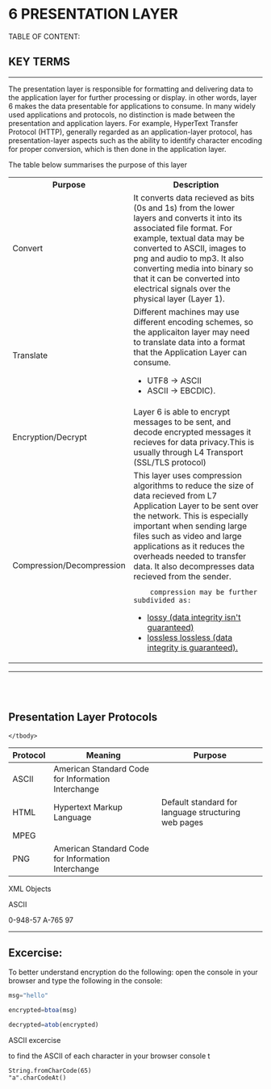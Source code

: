 <script src="formatter.js"></script>
<link rel="stylesheet" type="text/css" href="style.css">

# 6 PRESENTATION LAYER

<div id="TOC">
TABLE OF CONTENT:
</div>

## KEY TERMS


---

The presentation layer is responsible for formatting and delivering data to the application layer for further processing or display. in other words, layer 6 makes the data presentable for applications to consume. In many widely used applications and protocols, no distinction is made between the presentation and application layers. For example, HyperText Transfer Protocol (HTTP), generally regarded as an application-layer protocol, has presentation-layer aspects such as the ability to identify character encoding for proper conversion, which is then done in the application layer.

The table below summarises the purpose of this layer

<table>
	<tr>
		<th>Purpose</th>
		<th>Description</th>
	</tr>
	<tr>
		<td>Convert</td>
		<td>It converts data recieved as bits (0s and 1s)  from the lower layers and converts it into its associated file format. For example, textual data may be converted to ASCII, images to png and audio to mp3.  It also converting media into binary so that it can be converted into electrical signals over the physical layer (Layer 1).
		</td>
	</tr>
	<tr>
		<td>Translate</td>
		<td>Different machines may use different encoding schemes, so the applicaiton layer may need to translate data into a format that the Application Layer can consume. 
		<ul>
			<li>UTF8 -> ASCII </li>
			<li>ASCII -> EBCDIC).</li>
		</ul>
		</td>
	</tr>
	<tr>
		<td>Encryption/Decrypt</td>
		<td>
		Layer 6 is able to encrypt messages to be sent, and decode encrypted messages it recieves for data privacy.This is usually through L4 Transport (SSL/TLS protocol)
		</td>
	</tr>
	<tr>
		<td>Compression/Decompression</td>
		<td>This layer uses <a hre="">compression algorithms</a> to reduce the size of data recieved from L7 Application Layer to be sent over the network. This is especially important when sending large files such as video and large applications as it reduces the overheads needed to transfer data. It also decompresses data recieved from the sender. 

		compression may be further subdivided as:

<ul>
	<li>
		<a href="">lossy (data integrity isn't guaranteed)</a>
	</li>
	<li>
		<a href="">lossless lossless (data integrity is guaranteed).</a>
	</li>
</ul>		

</td>
	</tr>
</table>

---

<br>
<br>

## Presentation Layer Protocols

<table>
	<thead>
		<tr>
			<th>Protocol</th>
			<th>Meaning</th>
			<th>Purpose</th>
		</tr>
	</thead>
	<tbody>
		<tr>
			<td>ASCII</td>
			<td>American Standard Code for Information Interchange</td>
			<td></td>
		</tr>
		<tr>
			<td>HTML</td>
			<td>Hypertext Markup Language</td>
			<td>Default standard for language structuring web pages</td>
		</tr>
		<tr>
			<td>MPEG</td>
			<td></td>
			<td></td>
		</tr>
		<tr>
			<td>PNG</td>
			<td>American Standard Code for Information Interchange</td>
			<td></td>
		</tr>
		
		
	</tbody>
</table>

XML
Objects

ASCII 
<td>0-9</td><td>48-57</td>
<td>A-7</td><td>65</td>
<td></td><td>97</td>

---

## Excercise:

To better understand encryption do the following:
open the console in your browser and type the following in the console:

```js
msg="hello"

encrypted=btoa(msg)

decrypted=atob(encrypted)

```



ASCII excercise

to find the ASCII of each character in your browser console t

```
String.fromCharCode(65)
"a".charCodeAt()
```


